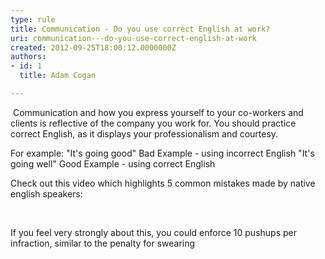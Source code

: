 ```yaml
---
type: rule
title: Communication - Do you use correct English at work?
uri: communication---do-you-use-correct-english-at-work
created: 2012-09-25T18:00:12.0000000Z
authors:
- id: 1
  title: Adam Cogan

---
```


 
​​                     Communication and how you express yourself to your co-workers and clients is reflective                     of the company you work for. You should practice correct English,                     as it displays your professionalism and courtesy.

​For example:
 "It's going good"  Bad Example - using incorrect English "It's going well"
Good Example - using correct English


Check out this video which highlights 5 common mistakes made by native english speakers:

​


If you feel very strongly about this, you could enforce 10 pushups per infraction, similar to the penalty for swearing

